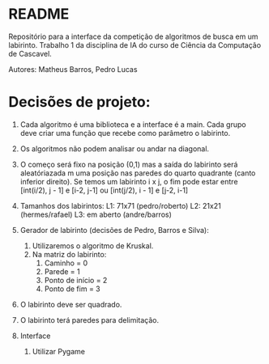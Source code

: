 # README

Repositório para a interface da competição de algoritmos de busca em um labirinto. Trabalho 1 da disciplina de IA do curso de Ciência da Computação de Cascavel.

Autores: Matheus Barros, Pedro Lucas

# Decisões de projeto:

1. Cada algoritmo é uma biblioteca e a interface é a main. Cada grupo deve criar uma função que recebe como parâmetro o labirinto. 
2. Os algoritmos não podem analisar ou andar na diagonal.
3. O começo será fixo na posição (0,1) mas a saída do labirinto será aleatóriazada m uma posição nas paredes do quarto quadrante (canto inferior direito). Se temos um labirinto i x j, o fim pode estar entre [int(i/2), j - 1] e [i-2, j-1] ou [int(j/2), i - 1] e [j-2, i-1]

4. Tamanhos dos labirintos: 
    L1: 71x71 (pedro/roberto)
    L2: 21x21 (hermes/rafael)
    L3: em aberto (andre/barros)
5. Gerador de labirinto (decisões de Pedro, Barros e Silva):
    1. Utilizaremos o algoritmo de Kruskal.
    2. Na matriz do labirinto: 
        1. Caminho = 0
        2. Parede = 1
        3. Ponto de início = 2
        4. Ponto de fim = 3
6. O labirinto deve ser quadrado.
7. O labirinto terá paredes para delimitação.
8. Interface
    1. Utilizar Pygame



